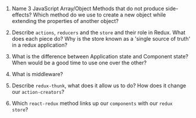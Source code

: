 1.  Name 3 JavaScript Array/Object Methods that do not produce side-effects? Which method do we use to create a new object while extending the properties of another object?



2.  Describe `actions`, `reducers` and the `store` and their role in Redux. What does each piece do? Why is the store known as a 'single source of truth' in a redux application?



3.  What is the difference between Application state and Component state? When would be a good time to use one over the other?



4.  What is middleware?



5.  Describe `redux-thunk`, what does it allow us to do? How does it change our `action-creators`?



6.  Which `react-redux` method links up our `components` with our `redux store`?
